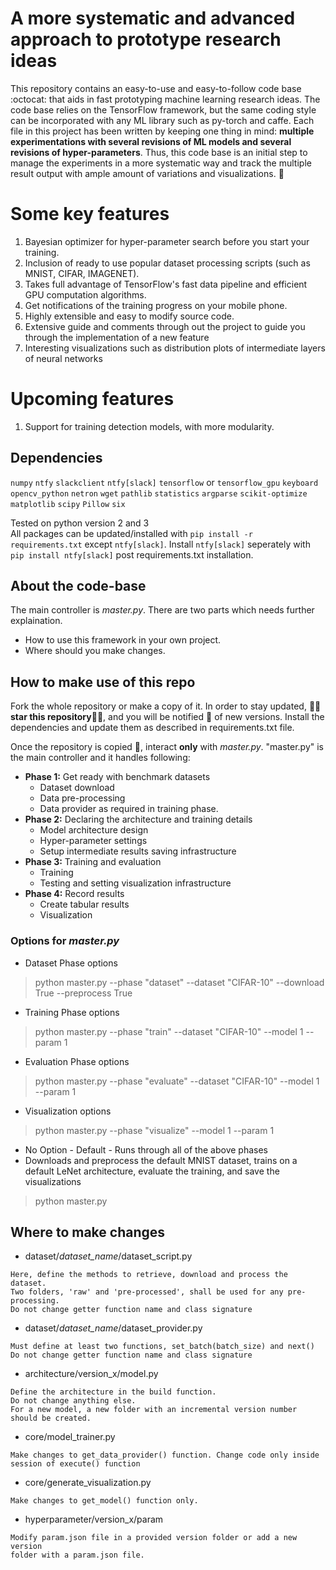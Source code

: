 

# A more systematic and advanced approach to prototype research ideas

This repository contains an easy-to-use and easy-to-follow code base :octocat: that aids in fast prototyping machine learning research ideas. The code base relies on the TensorFlow framework, but the same coding style can be incorporated with any ML library such as py-torch and caffe. Each file in this project has been written by keeping one thing in mind: **multiple experimentations with several revisions of ML models and several revisions of hyper-parameters**. Thus, this code base is an initial step to manage the experiments in a more systematic way and track the multiple result output with ample amount of variations and visualizations. :muscle:

# Some key features
1. Bayesian optimizer for hyper-parameter search before you start your training.
2. Inclusion of ready to use popular dataset processing scripts (such as MNIST, CIFAR, IMAGENET).
3. Takes full advantage of TensorFlow's fast data pipeline and efficient GPU computation algorithms.
4. Get notifications of the training progress on your mobile phone.
5. Highly extensible and easy to modify source code.
6. Extensive guide and comments through out the project to guide you through the implementation of a new feature
7. Interesting visualizations such as distribution plots of intermediate layers of neural networks

# Upcoming features
1. Support for training detection models, with more modularity.

## Dependencies
`numpy` `ntfy` `slackclient` `ntfy[slack]` `tensorflow` or `tensorflow_gpu` `keyboard` `opencv_python` `netron` `wget` `pathlib` `statistics` `argparse` `scikit-optimize` `matplotlib` `scipy` `Pillow` `six`

Tested on python version 2 and 3  
All packages can be updated/installed with `pip install -r requirements.txt` except `ntfy[slack]`. Install `ntfy[slack]` seperately with `pip install ntfy[slack]` post requirements.txt installation.

## About the code-base
The main controller is *master.py*. There are two parts which needs further explaination.
* How to use this framework in your own project.
* Where should you make changes.

## How to make use of this repo
Fork the whole repository or make a copy of it. In order to stay updated, :star2::star2:**star this repository**:star2::star2:, and you will be notified :calling: of new versions. Install the dependencies and update them as described in requirements.txt file.

Once the repository is copied :floppy_disk:, interact **only** with *master.py*.
"master.py" is the main controller and it handles following:
* **Phase 1:** Get ready with benchmark datasets
    * Dataset download
    * Data pre-processing
    * Data provider as required in training phase.
* **Phase 2:** Declaring the architecture and training details
    * Model architecture design
    * Hyper-parameter settings
    * Setup intermediate results saving infrastructure
* **Phase 3:** Training and evaluation
    * Training
    * Testing and setting visualization infrastructure
* **Phase 4:** Record results
    * Create tabular results
    * Visualization

### Options for *master.py*

* Dataset Phase options
> python master.py --phase "dataset" --dataset "CIFAR-10" --download True --preprocess True

* Training Phase options
> python master.py --phase "train" --dataset "CIFAR-10" --model 1 --param 1

* Evaluation Phase options
> python master.py --phase "evaluate" --dataset "CIFAR-10" --model 1 --param 1

* Visualization options
> python master.py --phase "visualize" --model 1 --param 1

* No Option - Default - Runs through all of the above phases
* Downloads and preprocess the default MNIST dataset, trains on a default LeNet architecture, evaluate the training, and save the visualizations
> python master.py

## Where to make changes
* dataset/*dataset_name*/dataset_script.py
```
Here, define the methods to retrieve, download and process the dataset.
Two folders, 'raw' and 'pre-processed', shall be used for any pre-processing.
Do not change getter function name and class signature
```

* dataset/*dataset_name*/dataset_provider.py
```
Must define at least two functions, set_batch(batch_size) and next()
Do not change getter function name and class signature
```

* architecture/version_x/model.py
```
Define the architecture in the build function.
Do not change anything else.
For a new model, a new folder with an incremental version number
should be created.
```

* core/model_trainer.py
```
Make changes to get_data_provider() function. Change code only inside
session of execute() function
```

* core/generate_visualization.py
```
Make changes to get_model() function only.
```

* hyperparameter/version_x/param
```
Modify param.json file in a provided version folder or add a new version
folder with a param.json file.
```

